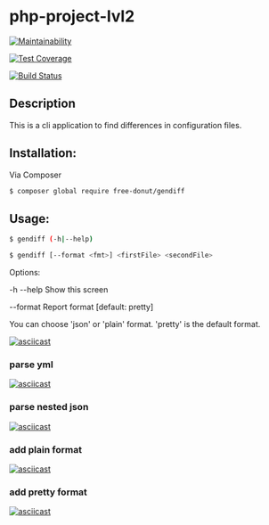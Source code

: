# php-project-lvl2

[![Maintainability](https://api.codeclimate.com/v1/badges/08a99f23fa6675cc20ea/maintainability)](https://codeclimate.com/github/free-donut/php-project-lvl2/maintainability)

[![Test Coverage](https://api.codeclimate.com/v1/badges/08a99f23fa6675cc20ea/test_coverage)](https://codeclimate.com/github/free-donut/php-project-lvl2/test_coverage)

[![Build Status](https://travis-ci.org/free-donut/php-project-lvl2.Differ.svg?branch=master)](https://travis-ci.org/free-donut/php-project-lvl2.Differ)


## Description

This is a cli application to find differences in configuration files.


## Installation:

Via Composer

``` bash
$ composer global require free-donut/gendiff
```


## Usage:
``` bash
$ gendiff (-h|--help)
``` 
``` bash
$ gendiff [--format <fmt>] <firstFile> <secondFile>
```
  
Options:

  -h --help                     Show this screen
  
  --format <fmt>                Report format [default: pretty]
  
You can choose 'json' or 'plain' format. 'pretty' is the default format.


[![asciicast](https://asciinema.org/a/kNFdvQxDCIc4WJPsnbXBXshmH.svg)](https://asciinema.org/a/kNFdvQxDCIc4WJPsnbXBXshmH)


### parse yml

[![asciicast](https://asciinema.org/a/q6MzxdG39IeXdLtIDJrCT1V1q.svg)](https://asciinema.org/a/q6MzxdG39IeXdLtIDJrCT1V1q)


### parse nested json

[![asciicast](https://asciinema.org/a/bt2lphQrjL5GM6FOPpK7zp7Kd.svg)](https://asciinema.org/a/bt2lphQrjL5GM6FOPpK7zp7Kd)


### add plain format

[![asciicast](https://asciinema.org/a/ZVRccwSO4Yr2wmFSga6xN1Ws8.svg)](https://asciinema.org/a/ZVRccwSO4Yr2wmFSga6xN1Ws8)


### add pretty format

[![asciicast](https://asciinema.org/a/QZmqRbfYTEzeaZBUii5UlXNiv.svg)](https://asciinema.org/a/QZmqRbfYTEzeaZBUii5UlXNiv)
